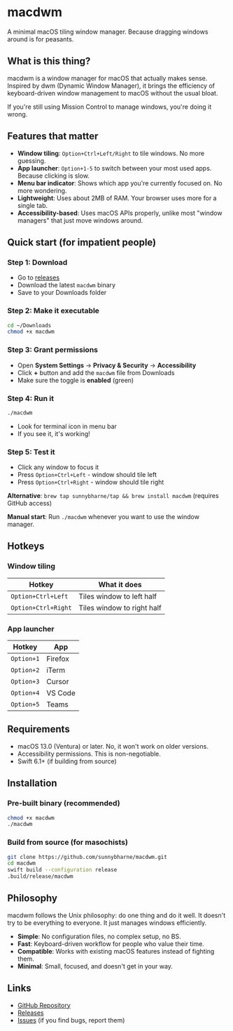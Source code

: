 # macdwm

A minimal macOS tiling window manager. Because dragging windows around is for peasants.

## What is this thing?

macdwm is a window manager for macOS that actually makes sense. Inspired by dwm (Dynamic Window Manager), it brings the efficiency of keyboard-driven window management to macOS without the usual bloat.

If you're still using Mission Control to manage windows, you're doing it wrong.

## Features that matter

- **Window tiling**: `Option+Ctrl+Left/Right` to tile windows. No more guessing.
- **App launcher**: `Option+1-5` to switch between your most used apps. Because clicking is slow.
- **Menu bar indicator**: Shows which app you're currently focused on. No more wondering.
- **Lightweight**: Uses about 2MB of RAM. Your browser uses more for a single tab.
- **Accessibility-based**: Uses macOS APIs properly, unlike most "window managers" that just move windows around.

## Quick start (for impatient people)

### Step 1: Download
- Go to [releases](https://github.com/sunnybharne/macdwm/releases)
- Download the latest `macdwm` binary
- Save to your Downloads folder

### Step 2: Make it executable
```bash
cd ~/Downloads
chmod +x macdwm
```

### Step 3: Grant permissions
- Open **System Settings** → **Privacy & Security** → **Accessibility**
- Click **+** button and add the `macdwm` file from Downloads
- Make sure the toggle is **enabled** (green)

### Step 4: Run it
```bash
./macdwm
```
- Look for terminal icon in menu bar
- If you see it, it's working!

### Step 5: Test it
- Click any window to focus it
- Press `Option+Ctrl+Left` - window should tile left
- Press `Option+Ctrl+Right` - window should tile right

**Alternative**: `brew tap sunnybharne/tap && brew install macdwm` (requires GitHub access)

**Manual start**: Run `./macdwm` whenever you want to use the window manager.

## Hotkeys

### Window tiling
| Hotkey | What it does |
|--------|--------------|
| `Option+Ctrl+Left` | Tiles window to left half |
| `Option+Ctrl+Right` | Tiles window to right half |

### App launcher
| Hotkey | App |
|--------|-----|
| `Option+1` | Firefox |
| `Option+2` | iTerm |
| `Option+3` | Cursor |
| `Option+4` | VS Code |
| `Option+5` | Teams |

## Requirements

- macOS 13.0 (Ventura) or later. No, it won't work on older versions.
- Accessibility permissions. This is non-negotiable.
- Swift 6.1+ (if building from source)

## Installation

### Pre-built binary (recommended)
```bash
chmod +x macdwm
./macdwm
```

### Build from source (for masochists)
```bash
git clone https://github.com/sunnybharne/macdwm.git
cd macdwm
swift build --configuration release
.build/release/macdwm
```

## Philosophy

macdwm follows the Unix philosophy: do one thing and do it well. It doesn't try to be everything to everyone. It just manages windows efficiently.

- **Simple**: No configuration files, no complex setup, no BS.
- **Fast**: Keyboard-driven workflow for people who value their time.
- **Compatible**: Works with existing macOS features instead of fighting them.
- **Minimal**: Small, focused, and doesn't get in your way.

## Links

- [GitHub Repository](https://github.com/sunnybharne/macdwm)
- [Releases](https://github.com/sunnybharne/macdwm/releases)
- [Issues](https://github.com/sunnybharne/macdwm/issues) (if you find bugs, report them)
